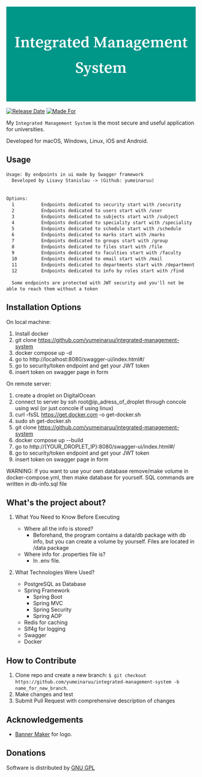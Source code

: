 ![Integrated Management System](pics/Integrated_Management_System.png)

[![Release Date](https://img.shields.io/badge/Released%20In-May-blue)](https://img.shields.io/badge/Released%20In-December-blue)   [![Made For](https://img.shields.io/badge/Made%20For-C71%20Group-blue)](https://img.shields.io/badge/Made%20For-C71%20Group-blue)

My `Integrated Management System` is the most secure and useful application for universities.

Developed for macOS, Windows, Linux, iOS and Android.

**Usage**
---

```
Usage: By endpoints in ui made by Swagger framework
  Developed by Lisavy Stanislau -> (Github: yumeinaruu)


Options:
  1          Endpoints dedicated to security start with /security
  2          Endpoints dedicated to users start with /user
  3          Endpoints dedicated to subjects start with /subject
  4          Endpoints dedicated to speciality start with /speciality
  5          Endpoints dedicated to schedule start with /schedule
  6          Endpoints dedicated to marks start with /marks
  7          Endpoints dedicated to groups start with /group
  8          Endpoints dedicated to files start with /file
  9          Endpoints dedicated to faculties start with /faculty
  10         Endpoints dedicated to email start with /mail
  11         Endpoints dedicated to departments start with /department
  12         Endpoints dedicated to info by roles start with /find

  Some endpoints are protected with JWT security and you'll not be able to reach them without a token
```

**Installation Options**
---
 On local machine:
  1. Install docker
  2. git clone https://github.com/yumeinaruu/integrated-management-system
  3. docker compose up -d
  4. go to http://localhost:8080/swagger-ui/index.html#/
  5. go to security/token endpoint and get your JWT token
  6. insert token on swagger page in form
  
 On remote server:
 1. create a droplet on DigitalOcean
  2. connect to server by ssh root@ip_adress_of_droplet through concole using wsl (or just concole if using linux)
  3. curl -fsSL https://get.docker.com -o get-docker.sh
  4. sudo sh get-docker.sh
  5. git clone https://github.com/yumeinaruu/integrated-management-system
  6. docker compose up --build
  7. go to http://{YOUR_DROPLET_IP}:8080/swagger-ui/index.html#/
  8. go to security/token endpoint and get your JWT token
  9. insert token on swagger page in form

WARNING: If you want to use your own database remove/make volume in docker-compose.yml, then make database for yourself. SQL commands are written in db-info.sql file


**What's the project about?**
---

1. What You Need to Know Before Executing

    + Where all the info is stored?
        - Beforehand, the program contains a data/db package with db info, but you can create a volume by yourself. Files are located in /data package 
    + Where info for .properties file is?
        - In .env file.
2. What Technologies Were Used?
    + PostgreSQL as Database
    + Spring Framework 
        - Spring Boot
        - Spring MVC
        - Spring Security
        - Spring AOP
    + Redis for caching
    + Slf4g for logging
    + Swagger
    + Docker

**How to Contribute**
---
1. Clone repo and create a new branch: `$ git checkout https://github.com/yumeinaruu/integrated-management-system -b name_for_new_branch`.
2. Make changes and test
3. Submit Pull Request with comprehensive description of changes


**Acknowledgements**
---

+ [Banner Maker](https://banner.godori.dev/) for logo.

**Donations**
---

Software is distributed by [GNU GPL](https://www.gnu.org/licenses/gpl-3.0.txt)
